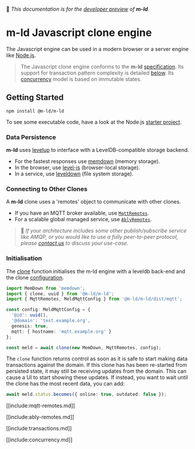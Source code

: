 🚧 *This documentation is for the [developer preview](http://m-ld.org/#developer-preview) of **m-ld**.*

# **m-ld** Javascript clone engine
The Javascript engine can be used in a modern browser or a server engine like
[Node.js](https://nodejs.org/).

> The Javascript clone engine conforms to the **m-ld**
> [specification](http://spec.m-ld.org/). Its support for transaction pattern
> complexity is detailed [below](#transactions). Its [concurrency](#concurrency)
> model is based on immutable states.

## Getting Started
`npm install @m-ld/m-ld`

To see some executable code, have a look at the Node.js
[starter&nbsp;project](https://github.com/m-ld/m-ld-nodejs-starter).

### Data Persistence
**m-ld** uses [levelup](https://github.com/level/levelup) to interface with a
LevelDB-compatible storage backend.
- For the fastest responses use [memdown](https://github.com/level/memdown)
  (memory storage).
- In the browser, use [level-js](https://github.com/Level/level-js)
  (browser-local storage).
- In a service, use [leveldown](https://github.com/level/leveldown/)
  (file system storage).

### Connecting to Other Clones
A **m-ld** clone uses a 'remotes' object to communicate with other clones.
- If you have an MQTT broker available, use [`MqttRemotes`](#mqtt-remotes).
- For a scalable global managed service, use [`AblyRemotes`](#ably-remotes).

> 🚧 *If your architecture includes some other publish/subscribe service like
> AMQP, or you would like to use a fully peer-to-peer protocol, please
> [contact&nbsp;us](mailto:info@m-ld.io) to discuss your use-case.*

### Initialisation
The [clone](#clone) function initialises the m-ld engine with a leveldb back-end
and the clone [configuration](interfaces/meldconfig.html).
```typescript
import MemDown from 'memdown';
import { clone, uuid } from '@m-ld/m-ld';
import { MqttRemotes, MeldMqttConfig } from '@m-ld/m-ld/dist/mqtt';

const config: MeldMqttConfig = {
  '@id': uuid(),
  '@domain': 'test.example.org',
  genesis: true,
  mqtt: { hostname: 'mqtt.example.org' }
};

const meld = await clone(new MemDown, MqttRemotes, config);
```

The `clone` function returns control as soon as it is safe to start making data
transactions against the domain. If this clone has has been re-started from
persisted state, it may still be receiving updates from the domain. This can
cause a UI to start showing these updates. If instead, you want to wait until
the clone has the most recent data, you can add:
```typescript
await meld.status.becomes({ online: true, outdated: false });
```

[[include:mqtt-remotes.md]]

[[include:ably-remotes.md]]

[[include:transactions.md]]

[[include:concurrency.md]]
